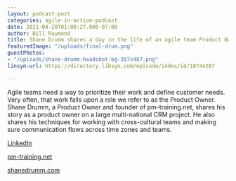 ```yaml
---
layout: podcast-post
categories: agile-in-action-podcast
date: 2021-04-20T01:00:27.000-07:00
author: Bill Raymond
title: Shane Drumm shares a day in the life of an agile team Product Owner
featuredImage: "/uploads/final-drum.png"
guestPhotos:
- "/uploads/shane-drumm-headshot-bg-357x487.png"
linsyn-url: https://directory.libsyn.com/episode/index/id/18744287

---
```

Agile teams need a way to prioritize their work and define customer needs. Very often, that work falls upon a role we refer to as the Product Owner. Shane Drumm, a Product Owner and founder of pm-training.net, shares his story as a product owner on a large multi-national CRM project. He also shares his techniques for working with cross-cultural teams and making sure communication flows across time zones and teams.

[LinkedIn](https://www.linkedin.com/in/shanedrumm/ "LinkedIn")

[pm-training.net](https://pm-training.net/agile-handbook/ "pm-training.net")

[shanedrumm.com](shanedrumm.com "shanedrumm.com")